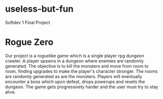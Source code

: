 # useless-but-fun
Softdev 1 Final Project

# Rogue Zero

Our project is a roguelike game which is a single player rpg dungeon crawler.  A player spawns in a dungeon where enemies are randomly generated.  The objective is to kill the monsters and move from room to room, finding upgrades to make the player's character stronger.  The rooms are randomly generated as are the monsters.  Players will eventually encounter a boss which upon defeat, drops powerups and resets the dungeon.  The game gets progressively harder and the user must try to stay alive.

